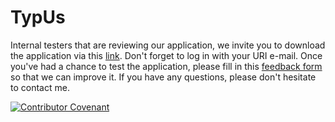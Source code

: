 # TypUs

Internal testers that are reviewing our application, 
we invite you to download the application via this [link](https://play.google.com/apps/internaltest/4701022934194461153). Don't forget to log in with your URI e-mail.
Once you've had a chance to test the application, please fill in this [feedback form](https://docs.google.com/forms/d/1q91OecXqYjIz2QUQcyKPovgTrnnErrDM-XPEDlP_hWY/edit) so that we can improve it.
If you have any questions, please don't hesitate to contact me.

[![Contributor Covenant](https://img.shields.io/badge/Contributor%20Covenant-2.1-4baaaa.svg)](https://github.com/parkerdonahue/TypUs/blob/main/CONDUCT.md)

